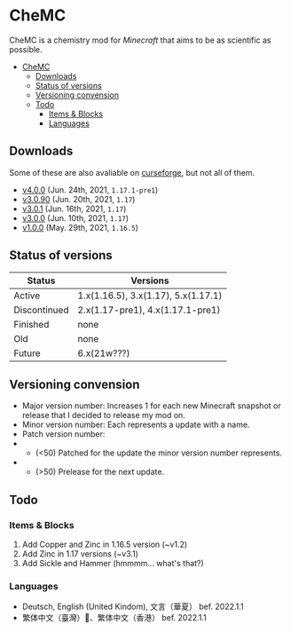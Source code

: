 # CheMC
CheMC is a chemistry mod for *Minecraft* that aims to be as scientific as possible.

- [CheMC](#chemc)
  - [Downloads](#downloads)
  - [Status of versions](#status-of-versions)
  - [Versioning convension](#versioning-convension)
  - [Todo](#todo)
    - [Items & Blocks](#items--blocks)
    - [Languages](#languages)
## Downloads
Some of these are also avaliable on [curseforge](https://www.curseforge.com/minecraft/mc-mods/chemc/files), but not all of them.
* [v4.0.0](https://github.com/code2828/chemc-fabric/releases/tag/v4.0.0) (Jun. 24th, 2021, `1.17.1-pre1`)
* [v3.0.90](https://github.com/code2828/chemc-fabric/releases/tag/v3.0.90) (Jun. 20th, 2021, `1.17`)
* [v3.0.1](https://github.com/code2828/chemc-fabric/releases/tag/v3.0.1) (Jun. 16th, 2021, `1.17`)
* [v3.0.0](https://github.com/code2828/chemc-fabric/releases/tag/v3.0.0) (Jun. 10th, 2021, `1.17`)
* [v1.0.0](https://github.com/code2828/chemc-fabric/releases/tag/v1.0.0) (May. 29th, 2021, `1.16.5`)

## Status of versions
Status|Versions
------ | ------
Active | 1.x(1.16.5), 3.x(1.17), 5.x(1.17.1)
Discontinued   | 2.x(1.17-pre1), 4.x(1.17.1-pre1)
Finished|none
Old|none
Future|6.x(21w???)

## Versioning convension
* Major version number: Increases 1 for each new Minecraft snapshot or release that I decided to release my mod on.
* Minor version number: Each represents a update with a name.
* Patch version number: 
* * (<50) Patched for the update the minor version number represents.
* * (>50) Prelease for the next update.

## Todo
### Items & Blocks
1. Add Copper and Zinc in 1.16.5 version (~v1.2)
2. Add Zinc in 1.17 versions (~v3.1)
3. Add Sickle and Hammer (hmmmm... what's that?)
### Languages
* Deutsch, English (United Kindom), 文言（華夏） bef. 2022.1.1
* 繁体中文（臺灣）、繁体中文（香港） bef. 2022.1.1